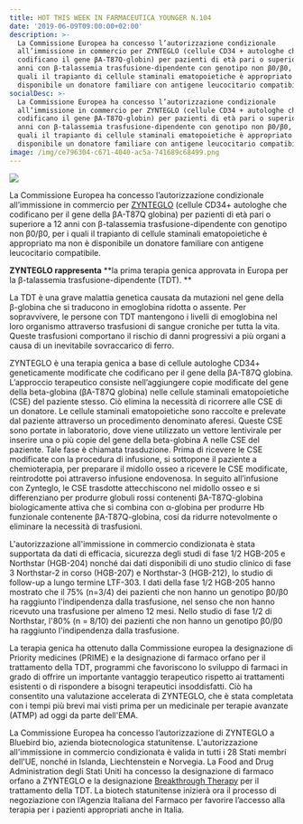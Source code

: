 ```yaml
---
title: HOT THIS WEEK IN FARMACEUTICA YOUNGER N.104
date: '2019-06-09T09:00:00+02:00'
description: >-
  La Commissione Europea ha concesso l’autorizzazione condizionale
  all’immissione in commercio per ZYNTEGLO (cellule CD34 + autologhe che
  codificano il gene βA-T87Q-globin) per pazienti di età pari o superiore a 12
  anni con β-talassemia trasfusione-dipendente con genotipo non β0/β0, per i
  quali il trapianto di cellule staminali ematopoietiche è appropriato ma non è
  disponibile un donatore familiare con antigene leucocitario compatibile. 
socialDesc: >-
  La Commissione Europea ha concesso l’autorizzazione condizionale
  all’immissione in commercio per ZYNTEGLO (cellule CD34 + autologhe che
  codificano il gene βA-T87Q-globin) per pazienti di età pari o superiore a 12
  anni con β-talassemia trasfusione-dipendente con genotipo non β0/β0, per i
  quali il trapianto di cellule staminali ematopoietiche è appropriato ma non è
  disponibile un donatore familiare con antigene leucocitario compatibile. 
image: /img/ce796304-c671-4040-ac5a-741689c68499.png
---
```

![](/img/ce796304-c671-4040-ac5a-741689c68499.png)

La Commissione Europea ha concesso l’autorizzazione condizionale all’immissione in commercio per [ZYNTEGLO](http://investor.bluebirdbio.com/news-releases/news-release-details/bluebird-bio-announces-eu-conditional-marketing-authorization) (cellule CD34+ autologhe che codificano per il gene della βA-T87Q globina) per pazienti di età pari o superiore a 12 anni con β-talassemia trasfusione-dipendente con genotipo non β0/β0, per i quali il trapianto di cellule staminali ematopoietiche è appropriato ma non è disponibile un donatore familiare con antigene leucocitario compatibile. 

**ZYNTEGLO rappresenta** **la prima terapia genica approvata in Europa per la β-talassemia trasfusione-dipendente (TDT). **

La TDT è una grave malattia genetica causata da mutazioni nel gene della β-globina che si traducono in emoglobina ridotta o assente. Per sopravvivere, le persone con TDT mantengono i livelli di emoglobina nel loro organismo attraverso trasfusioni di sangue croniche per tutta la vita. Queste trasfusioni comportano il rischio di danni progressivi a più organi a causa di un inevitabile sovraccarico di ferro. 

ZYNTEGLO è una terapia genica a base di cellule autologhe CD34+ geneticamente modificate che codificano per il gene della βA-T87Q globina. L’approccio terapeutico consiste nell’aggiungere copie modificate del gene della beta-globina (βA-T87Q globina) nelle cellule staminali ematopoietiche (CSE) del paziente stesso. Ciò elimina la necessità di ricorrere alle CSE di un donatore. Le cellule staminali ematopoietiche sono raccolte e prelevate dal paziente attraverso un procedimento denominato aferesi. Queste CSE sono portate in laboratorio, dove viene utilizzato un vettore lentivirale per inserire una o più copie del gene della beta-globina A nelle CSE del paziente. Tale fase è chiamata trasduzione. Prima di ricevere le CSE modificate con la procedura di infusione, si sottopone il paziente a chemioterapia, per preparare il midollo osseo a ricevere le CSE modificate, reintrodotte poi attraverso infusione endovenosa. In seguito all’infusione con Zynteglo, le CSE trasdotte attecchiscono nel midollo osseo e si differenziano per produrre globuli rossi contenenti βA-T87Q-globina biologicamente attiva che si combina con α-globina per produrre Hb funzionale contenente βA-T87Q-globina, cosí da ridurre notevolmente o eliminare la necessità di trasfusioni.

L'autorizzazione all'immissione in commercio condizionata è stata supportata da dati di efficacia, sicurezza degli studi di fase 1/2 HGB-205 e Northstar (HGB-204) nonché dai dati disponibili di uno studio clinico di fase 3 Northstar-2 in corso (HGB-207) e Northstar-3 (HGB-212), lo studio di follow-up a lungo termine LTF-303. I dati della fase 1/2 HGB-205 hanno mostrato che il 75% (n=3/4) dei pazienti che non hanno un genotipo β0/β0 ha raggiunto l'indipendenza dalla trasfusione, nel senso che non hanno ricevuto una trasfusione per almeno 12 mesi. Nello studio di fase 1/2 di Northstar, l'80% (n = 8/10) dei pazienti che non hanno un genotipo β0/β0 ha raggiunto l'indipendenza dalla trasfusione.

La terapia genica ha ottenuto dalla Commissione europea la designazione di Priority medicines (PRIME) e la designazione di farmaco orfano per il trattamento della TDT, programmi che favoriscono lo sviluppo di farmaci in grado di offrire un importante vantaggio terapeutico rispetto ai trattamenti esistenti o di rispondere a bisogni terapeutici insoddisfatti. Ciò ha consentito una valutazione accelerata di ZYNTEGLO, che è stata completata con i tempi più brevi mai visti prima per un medicinale per terapie avanzate (ATMP) ad oggi da parte dell'EMA.

La Commissione Europea ha concesso l’autorizzazione di ZYNTEGLO a Bluebird bio, azienda biotecnologica statunitense. L'autorizzazione all'immissione in commercio condizionata è valida in tutti i 28 Stati membri dell'UE, nonché in Islanda, Liechtenstein e Norvegia. La Food and Drug Administration degli Stati Uniti ha concesso la designazione di farmaco orfano a ZYNTEGLO e la designazione [Breakthrough Therapy](https://www.farmaceuticayounger.science/blog/2018/12/breakthrough-therapy/) per il trattamento della TDT. La biotech statunitense inizierà ora il processo di negoziazione con l’Agenzia Italiana del Farmaco per favorire l’accesso alla terapia per i pazienti appropriati anche in Italia.
